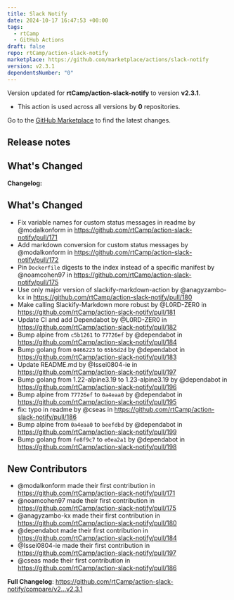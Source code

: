 ```yaml
---
title: Slack Notify
date: 2024-10-17 16:47:53 +00:00
tags:
  - rtCamp
  - GitHub Actions
draft: false
repo: rtCamp/action-slack-notify
marketplace: https://github.com/marketplace/actions/slack-notify
version: v2.3.1
dependentsNumber: "0"
---
```



Version updated for **rtCamp/action-slack-notify** to version **v2.3.1**.
- This action is used across all versions by **0** repositories.

Go to the [GitHub Marketplace](https://github.com/marketplace/actions/slack-notify) to find the latest changes.

## Release notes

## What's Changed

**Changelog:**


## What's Changed
* Fix variable names for custom status messages in readme by @modalkonform in https://github.com/rtCamp/action-slack-notify/pull/171
* Add markdown conversion for custom status messages by @modalkonform in https://github.com/rtCamp/action-slack-notify/pull/172
* Pin `Dockerfile` digests to the index instead of a specific manifest by @noamcohen97 in https://github.com/rtCamp/action-slack-notify/pull/175
* Use only major version of slackify-markdown-action by @anagyzambo-kx in https://github.com/rtCamp/action-slack-notify/pull/180
* Make calling Slackify-Markdown more robust by @L0RD-ZER0 in https://github.com/rtCamp/action-slack-notify/pull/181
* Update CI and add Dependabot by @L0RD-ZER0 in https://github.com/rtCamp/action-slack-notify/pull/182
* Bump alpine from `c5b1261` to `77726ef` by @dependabot in https://github.com/rtCamp/action-slack-notify/pull/184
* Bump golang from `0466223` to `65b5d2d` by @dependabot in https://github.com/rtCamp/action-slack-notify/pull/183
* Update README.md by @Issei0804-ie in https://github.com/rtCamp/action-slack-notify/pull/197
* Bump golang from 1.22-alpine3.19 to 1.23-alpine3.19 by @dependabot in https://github.com/rtCamp/action-slack-notify/pull/196
* Bump alpine from `77726ef` to `0a4eaa0` by @dependabot in https://github.com/rtCamp/action-slack-notify/pull/195
* fix: typo in readme by @cseas in https://github.com/rtCamp/action-slack-notify/pull/186
* Bump alpine from `0a4eaa0` to `beefdbd` by @dependabot in https://github.com/rtCamp/action-slack-notify/pull/199
* Bump golang from `fe8f9c7` to `e0ea2a1` by @dependabot in https://github.com/rtCamp/action-slack-notify/pull/198

## New Contributors
* @modalkonform made their first contribution in https://github.com/rtCamp/action-slack-notify/pull/171
* @noamcohen97 made their first contribution in https://github.com/rtCamp/action-slack-notify/pull/175
* @anagyzambo-kx made their first contribution in https://github.com/rtCamp/action-slack-notify/pull/180
* @dependabot made their first contribution in https://github.com/rtCamp/action-slack-notify/pull/184
* @Issei0804-ie made their first contribution in https://github.com/rtCamp/action-slack-notify/pull/197
* @cseas made their first contribution in https://github.com/rtCamp/action-slack-notify/pull/186

**Full Changelog**: https://github.com/rtCamp/action-slack-notify/compare/v2...v2.3.1
